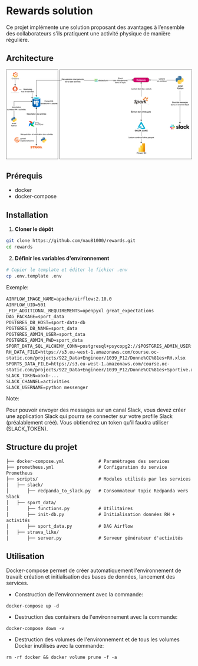# Rewards solution

Ce projet implémente une solution proposant des avantages à l’ensemble des collaborateurs s'ils pratiquent une activité physique de manière  régulière.

## Architecture

![architecture](images/architecture.png)

## Prérequis

- docker
- docker-compose

## Installation

1. **Cloner le dépôt**

```bash
git clone https://github.com/nau81000/rewards.git
cd rewards
```

2. **Définir les variables d'environnement**

```bash
# Copier le template et éditer le fichier .env
cp .env.template .env
````
Exemple:

```
AIRFLOW_IMAGE_NAME=apache/airflow:2.10.0 
AIRFLOW_UID=501
_PIP_ADDITIONAL_REQUIREMENTS=openpyxl great_expectations
DAG_PACKAGE=sport_data
POSTGRES_DB_HOST=sport-data-db
POSTGRES_DB_NAME=sport_data
POSTGRES_ADMIN_USER=sport_data
POSTGRES_ADMIN_PWD=sport_data
SPORT_DATA_SQL_ALCHEMY_CONN=postgresql+psycopg2://$POSTGRES_ADMIN_USER:$POSTGRES_ADMIN_PWD@$POSTGRES_DB_HOST/$POSTGRES_DB_NAME
RH_DATA_FILE=https://s3.eu-west-1.amazonaws.com/course.oc-static.com/projects/922_Data+Engineer/1039_P12/Donne%CC%81es+RH.xlsx
SPORTS_DATA_FILE=https://s3.eu-west-1.amazonaws.com/course.oc-static.com/projects/922_Data+Engineer/1039_P12/Donne%CC%81es+Sportive.xlsx
SLACK_TOKEN=xoxb-...
SLACK_CHANNEL=activities
SLACK_USERNAME=python messenger
```

Note:

Pour pouvoir envoyer des messages sur un canal Slack, vous devez créer une application Slack qui pourra se connecter sur votre profile Slack (préalablement créé). Vous obtiendrez un token qu'il faudra utiliser (SLACK_TOKEN).

## Structure du projet

```
├── docker-compose.yml             # Paramètrages des services
├── prometheus.yml                 # Configuration du service Prometheus
├── scripts/                       # Modules utilisés par les services
│   ├── slack/                     
│       ├── redpanda_to_slack.py   # Consommateur topic Redpanda vers Slack
│   ├── sport_data/                     
│       ├── functions.py           # Utilitaires
│       ├── init-db.py             # Initialisation données RH + activités
│       ├── sport_data.py          # DAG Airflow
│   ├── strava_like/                     
│       ├── server.py              # Serveur générateur d'activités
```

## Utilisation

Docker-compose permet de créer automatiquement l'environnement de travail: création et initialisation des bases de données, lancement des services.

- Construction de l'environnement avec la commande:

```
docker-compose up -d
```

- Destruction des containers de l'environnement avec la commande:

```
docker-compose down -v
```

- Destruction des volumes de l'environnement et de tous les volumes Docker inutilisés avec la commande: 

```
rm -rf docker && docker volume prune -f -a
```

